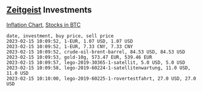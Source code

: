 ## [Zeitgeist](index.html) Investments

[Inflation Chart](https://inflationchart.com),
[Stocks in BTC](https://stonksinbtc.xyz/)

```
date, investment, buy price, sell price
2023-02-15 10:09:52, 1-EUR, 1.07 USD, 1.07 USD
2023-02-15 10:09:52, 1-EUR, 7.33 CNY, 7.33 CNY
2023-02-15 10:09:52, crude-oil-brent-barrel, 84.53 USD, 84.53 USD
2023-02-15 10:09:53, gold-10g, 573.47 EUR, 539.46 EUR
2023-02-15 10:09:57, lego-2019-30365-1-satellit, 5.0 USD, 5.0 USD
2023-02-15 10:09:58, lego-2019-60224-1-satellitenwartung, 11.0 USD, 11.0 USD
2023-02-15 10:10:00, lego-2019-60225-1-rovertestfahrt, 27.0 USD, 27.0 USD
```
